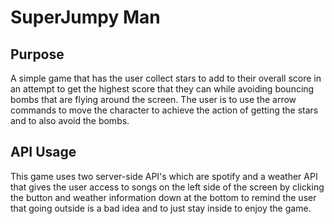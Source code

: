 # SuperJumpy Man

## Purpose

A simple game that has the user collect stars to add to their overall score in an attempt to get the highest score that they can while avoiding bouncing bombs that are flying around the screen. The user is to use the arrow commands to move the character to achieve the action of getting the stars and to also avoid the bombs.

## API Usage

This game uses two server-side API's which are spotify and a weather API that gives the user access to songs on the left side of the screen by clicking the button and weather information down at the bottom to remind the user that going outside is a bad idea and to just stay inside to enjoy the game.
